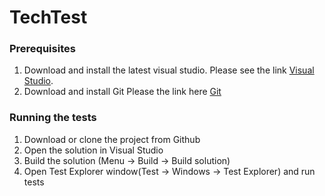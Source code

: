 # TechTest

### Prerequisites

1. Download and install  the latest visual studio. Please see the link [Visual Studio]( https://visualstudio.microsoft.com/downloads/).
2. Download and install Git   Please the link here  [Git](https://git-scm.com/downloads)


### Running the tests

1. Download or clone the project from Github
2. Open the  solution in Visual Studio
6. Build the solution (Menu -> Build -> Build solution)
7. Open Test Explorer window(Test -> Windows -> Test Explorer) and run tests
